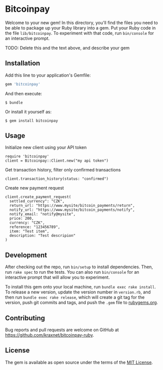 # Bitcoinpay

Welcome to your new gem! In this directory, you'll find the files you need to be able to package up your Ruby library into a gem. Put your Ruby code in the file `lib/bitcoinpay`. To experiment with that code, run `bin/console` for an interactive prompt.

TODO: Delete this and the text above, and describe your gem

## Installation

Add this line to your application's Gemfile:

```ruby
gem 'bitcoinpay'
```

And then execute:

    $ bundle

Or install it yourself as:

    $ gem install bitcoinpay

## Usage

Initialize new client using your API token

    require 'bitcoinpay'
    client = Bitcoinpay::Client.new("my api token")

Get transaction history, filter only confirmed transactions

    client.transaction_history(status: "confirmed")

Create new payment request

    client.create_payment_request(
      settled_currency": "CZK",
      return_url: "https://www.mysite/bitcoin_payments/return",
      notify_url: "https://www.mysite/bitcoin_payments/notify",
      notify_email: "notify@mysite",
      price: 200,
      currency: "CZK",
      reference: "123456789",
      item: "Test item",
      description: "Test descripion"
    )

## Development

After checking out the repo, run `bin/setup` to install dependencies. Then, run `rake spec` to run the tests. You can also run `bin/console` for an interactive prompt that will allow you to experiment.

To install this gem onto your local machine, run `bundle exec rake install`. To release a new version, update the version number in `version.rb`, and then run `bundle exec rake release`, which will create a git tag for the version, push git commits and tags, and push the `.gem` file to [rubygems.org](https://rubygems.org).

## Contributing

Bug reports and pull requests are welcome on GitHub at https://github.com/kraxnet/bitcoinpay-ruby. 

## License

The gem is available as open source under the terms of the [MIT License](http://opensource.org/licenses/MIT).
